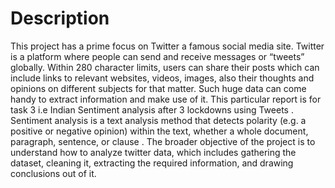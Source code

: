 # Description

This project has a prime focus on Twitter a famous social
media site. Twitter is a platform where people can send and
receive messages or “tweets” globally. Within 280 character
limits, users can share their posts which can include links to
relevant websites, videos, images, also their thoughts and
opinions on different subjects for that matter. Such huge data
can come handy to extract information and make use of it.
This particular report is for task 3 i.e Indian Sentiment
analysis after 3 lockdowns using Tweets . Sentiment analysis is
a text analysis method that detects polarity (e.g. a positive or
negative opinion) within the text, whether a whole document,
paragraph, sentence, or clause . The broader objective of the
project is to understand how to analyze twitter data, which
includes gathering the dataset, cleaning it, extracting the
required information, and drawing conclusions out of it.
